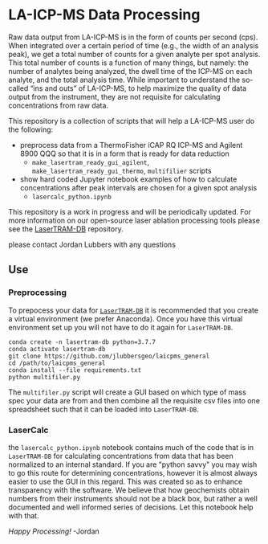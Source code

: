 # LA-ICP-MS Data Processing

Raw data output from LA-ICP-MS is in the form of counts per second (cps). When integrated over a certain period of time (e.g., the width of an analysis peak), we get a total number of counts for a given analyte per spot analysis. This total number of counts is a function of many things, but namely: the number of analytes being analyzed, the dwell time of the ICP-MS on each analyte, and the total analysis time. While important to understand the so-called “ins and outs” of LA-ICP-MS, to help maximize the quality of data output from the instrument, they are not requisite for calculating concentrations from raw data. 

This repository is a collection of scripts that will help a LA-ICP-MS user do the following:
- preprocess data from a ThermoFisher iCAP RQ ICP-MS and Agilent 8900 QQQ so that it is in a form that is ready for data reduction
  - ```make_lasertram_ready_gui_agilent```, ```make_lasertram_ready_gui_thermo```, ```multifilier``` scripts
- show hard coded Jupyter notebook examples of how to calculate concentrations after peak intervals are chosen for a given spot analysis
  - ```lasercalc_python.ipynb```

This repository is a work in progress and will be periodically updated. For more information on our open-source laser ablation processing tools please see the [LaserTRAM-DB](https://github.com/jlubbersgeo/laserTRAM-DB) repository. 

please contact Jordan Lubbers with any questions

## Use

### Preprocessing
To prepocess your data for [```LaserTRAM-DB```](https://github.com/jlubbersgeo/laserTRAM-DB) it is recommended that you create a virtual environment (we prefer Anaconda). Once you have this virtual environment set up you will not have to do it again for ```LaserTRAM-DB```.
```
conda create -n lasertram-db python=3.7.7
conda activate lasertram-db
git clone https://github.com/jlubbersgeo/laicpms_general
cd /path/to/laicpms_general
conda install --file requirements.txt
python multifiler.py
```

The ```multifiler.py``` script will create a GUI based on which type of mass spec your data are from and then combine all the requisite csv files into one spreadsheet such that it can be loaded into ```LaserTRAM-DB```. 

### LaserCalc
the ```lasercalc_python.ipynb``` notebook contains much of the code that is in ```LaserTRAM-DB``` for calculating concentrations from data that has been normalized to an internal standard. If you are "python savvy" you may wish to go this route for determining concentrations, however it is almost always easier to use the GUI in this regard. This was created so as to enhance transparency with the software. We believe that how geochemists obtain numbers from their instruments should not be a black box, but rather a well documented and well informed series of decisions. Let this notebook help with that. 


*Happy Processing!*
-Jordan
